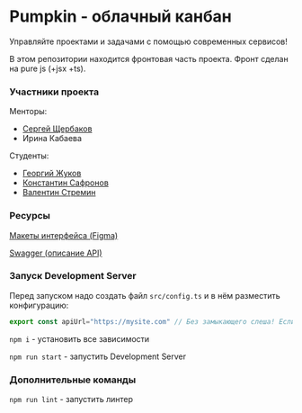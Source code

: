 # Pumpkin - облачный канбан

Управляйте проектами и задачами с помощью современных сервисов!

В этом репозитории находится фронтовая часть проекта. Фронт сделан на pure js (+jsx +ts).

### Участники проекта

Менторы:

- [Сергей Щербаков](https://github.com/f4lkr4m)
- Ирина Кабаева

Студенты:

- [Георгий Жуков](https://github.com/dedxyk594)
- [Константин Сафронов](https://github.com/kosafronov)
- [Валентин Стремин](https://github.com/supchaser)

### Ресурсы

<a href="https://www.figma.com/design/ItV72t8ctm64h9y5KBSGrt/Pumpkin?m=auto&t=lbxUX0Ehi3psw172-1">Макеты интерфейса (Figma)</a>

<a href="https://github.com/go-park-mail-ru/2024_2_RPO/blob/swagger_dev/openapi.yaml">Swagger (описание API)</a>

### Запуск Development Server

Перед запуском надо создать файл `src/config.ts` и в нём разместить конфигурацию:

```ts
export const apiUrl="https://mysite.com" // Без замыкающего слеша! Если значение будет 'mock', будут использованы моки
```

`npm i` - установить все зависимости

`npm run start` - запустить Development Server

### Дополнительные команды

`npm run lint` - запустить линтер
